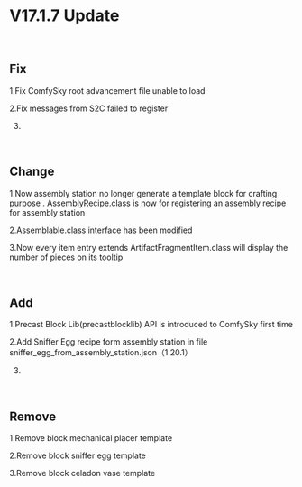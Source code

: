 # V17.1.7 Update

​     

## Fix

1.Fix ComfySky root advancement file unable to load

2.Fix messages from S2C failed to register

3.

​     

## Change

1.Now assembly station no longer generate a template block for crafting purpose . AssemblyRecipe.class is now for registering  an assembly recipe for assembly station

2.Assemblable.class interface has been modified

3.Now every item entry extends ArtifactFragmentItem.class will display the number of pieces on its tooltip

​     

## Add

1.Precast Block Lib(precastblocklib) API is introduced to ComfySky first time

2.Add Sniffer Egg recipe form assembly station in file sniffer_egg_from_assembly_station.json（1.20.1）

3.

​     

## Remove

1.Remove block mechanical placer template 

2.Remove block sniffer egg template

3.Remove block celadon vase template

